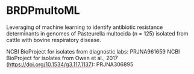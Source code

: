 # BRDPmultoML
Leveraging of machine learning to identify antibiotic resistance determinants in genomes of Pasteurella multocida (n = 125) isolated from cattle with bovine respiratory disease.

NCBI BioProject for isolates from diagnostic labs: PRJNA961659 
NCBI BioProject for isolates from Owen et al., 2017 (https://doi.org/10.1534/g3.117.1137): PRJNA306895

